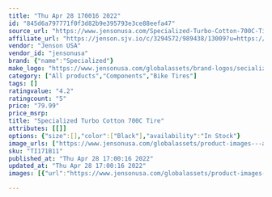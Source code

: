 ```yaml
---
title: "Thu Apr 28 170016 2022"
id: "845d6a797771f0f3d82b9e395793e3ce88eefa47"
source_url: "https://www.jensonusa.com/Specialized-Turbo-Cotton-700C-Tire"
affiliate_url: "https://jenson.sjv.io/c/3294572/989438/13009?u=https://www.jensonusa.com/Specialized-Turbo-Cotton-700C-Tire"
vendor: "Jenson USA"
vendor_id: "jensonusa"
brand: {"name":"Specialized"}
make_logo: "https://www.jensonusa.com/globalassets/brand-logos/secialized-logo.png"
category: ["All products","Components","Bike Tires"]
tags: []
ratingvalue: "4.2"
ratingcount: "5"
price: "79.99"
price_msrp: 
title: "Specialized Turbo Cotton 700C Tire"
attributes: [[]]
options: {"size":[],"color":["Black"],"availability":"In Stock"}
image_urls: ["https://www.jensonusa.com/globalassets/product-images---all-assets/specialized/ti171b11-black.jpg"]
sku: "TI171B11"
published_at: "Thu Apr 28 17:00:16 2022"
updated_at: "Thu Apr 28 17:00:16 2022"
images: [{"url":"https://www.jensonusa.com/globalassets/product-images---all-assets/specialized/ti171b11-black.jpg","path":"full/85ad3d9645442ff3d8a9c785c33585b0677b88e2.jpg","checksum":"bb4b47974c4b4b350ade5aa961b575c7","status":"downloaded"}]

---
```



